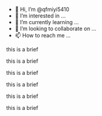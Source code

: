 - 👋 Hi, I’m @qfmiyi5410
- 👀 I’m interested in ...
- 🌱 I’m currently learning ...
- 💞️ I’m looking to collaborate on ...
- 📫 How to reach me ...

<!---
qfmiyi5410/qfmiyi5410 is a ✨ special ✨ repository because its `README.md` (this file) appears on your GitHub profile.
You can click the Preview link to take a look at your changes.
--->

this is a brief

this is a brief

this is a brief

this is a brief

this is a brief

this is a brief
